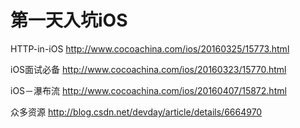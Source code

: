 # 第一天入坑iOS
HTTP-in-iOS  http://www.cocoachina.com/ios/20160325/15773.html

iOS面试必备 http://www.cocoachina.com/ios/20160323/15770.html

iOS－瀑布流 http://www.cocoachina.com/ios/20160407/15872.html

众多资源  http://blog.csdn.net/devday/article/details/6664970
